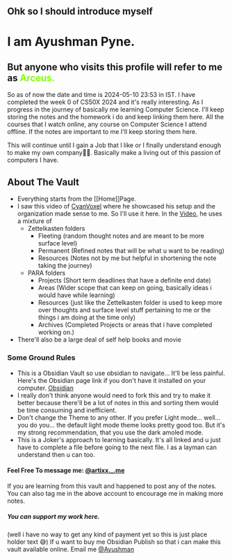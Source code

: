 ## Ohk so I should introduce myself 
# I am Ayushman Pyne. 
## But anyone who visits this profile will refer to me as <span style = "color:Chartreuse">Arceus.</span>

So as of now the date and time is 2024-05-10 23:53 in IST. 
I have completed the week 0 of CS50X 2024 and it's really interesting. As I progress in the journey of basically me learning Computer Science. I'll keep storing the notes and the homework i do and keep linking them here. All the courses that I watch online, any course on Computer Science I attend offline. If the notes are important to me I'll keep storing them here.

This will continue until I gain a Job that I like or I finally understand enough to make my own company🤞🏻. Basically make a living out of this passion of computers I have.

## About The Vault
- Everything starts from the [[Home]]Page. 
- I saw this video of [CyanVoxel](https://www.youtube.com/@cyanvoxel) where he showcased his setup and the organization made sense to me. So I'll use it here. In the [Video](https://www.youtube.com/watch?v=rAkerV8rlow), he uses a mixture of 
	- Zettelkasten folders 
		- Fleeting (random thought notes and are meant to be more surface level)
		- Permanent (Refined notes that will be what u want to be reading)
		- Resources (Notes not by me but helpful in shortening the note taking the journey)
	- PARA folders
		- Projects (Short term deadlines that have a definite end date)
		- Areas (Wider scope that can keep on going, basically ideas i would have while learning)
		- Resources (just like the Zettelkasten folder is used to keep more over thoughts and surface level stuff pertaining to me or the things i am doing at the time only)
		- Archives (Completed Projects or areas that i have completed working on.)
- There'll also be a large deal of self help books and movie


### Some Ground Rules
- This is a Obsidian Vault so use obsidian to navigate... It'll be less painful.
	Here's the Obsidian page link if you don't have it installed on your computer.	[Obsidian](https://obsidian.md/)
- I really don't think anyone would need to fork this and try to make it better because there'll be a lot of notes in this and sorting them would be time consuming and inefficient.
- Don't change the Theme to any other. If you prefer Light mode... well... you do you... the default light mode theme looks pretty good too. But it's my strong recommendation, that you use the dark amoled mode.
- This is a Joker's approach to learning basically. It's all linked and u just have to complete a file before going to the next file. I as a layman can understand then u can too.


#### Feel Free To message me: [@artixx._.me](https://www.instagram.com/artixx._.me/)
If you are learning from this vault and happened to post any of the notes. You can also tag me in the above account to encourage me in making more notes. 

##### You can support my work here.
(well i have no way to get any kind of payment yet so this is just place holder text 😅)
If u want to buy me Obsidian Publish so that i can make this vault available online. Email me [@Ayushman](mailto:arceus.z2xy@gmail.com?cc=ayushman.pyne@gmail.com&subject=You%20Wanna%20Buy%20me%20Obsidian)
